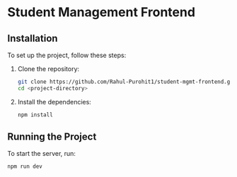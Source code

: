 # Student Management Frontend
## Installation

To set up the project, follow these steps:

1. Clone the repository:

   ```bash
   git clone https://github.com/Rahul-Purohit1/student-mgmt-frontend.git
   cd <project-directory>
   
2. Install the dependencies:
   ```bash
   npm install
   ```

## Running the Project
To start the server, run:
```bash
npm run dev
```
